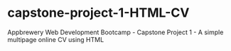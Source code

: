 # capstone-project-1-HTML-CV
Appbrewery Web Development Bootcamp - Capstone Project 1 - A simple multipage online CV using HTML
